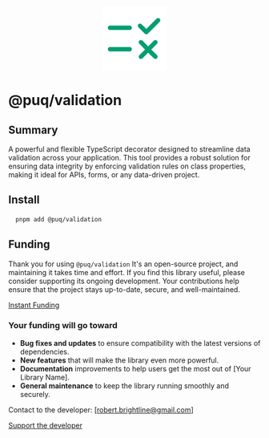 <p align="center">
  <img src="https://raw.githubusercontent.com/rbrightline/puq/refs/heads/main/libs/validation/favicon.png" alt="Logo" />
</p>

# @puq/validation

## Summary

A powerful and flexible TypeScript decorator designed to streamline data validation across your application. This tool provides a robust solution for ensuring data integrity by enforcing validation rules on class properties, making it ideal for APIs, forms, or any data-driven project.

## Install

```bash
  pnpm add @puq/validation
```

## Funding

Thank you for using `@puq/validation` It's an open-source project, and maintaining it takes time and effort. If you find this library useful, please consider supporting its ongoing development. Your contributions help ensure that the project stays up-to-date, secure, and well-maintained.

[Instant Funding](https://cash.app/$puqlib)

### Your funding will go toward

- **Bug fixes and updates** to ensure compatibility with the latest versions of dependencies.
- **New features** that will make the library even more powerful.
- **Documentation** improvements to help users get the most out of [Your Library Name].
- **General maintenance** to keep the library running smoothly and securely.

Contact to the developer: [robert.brightline@gmail.com]

[Support the developer](https://cash.app/$puqlib)

